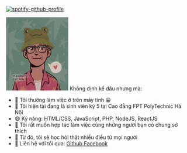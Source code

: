 [![spotify-github-profile](https://spotify-github-profile.vercel.app/api/view?uid=317tooel6kyz5mzkmhsdzvzidkcu&cover_image=true&theme=novatorem&show_offline=false&background_color=121212&interchange=false&bar_color=53b14f&bar_color_cover=false)](https://spotify-github-profile.vercel.app/api/view?uid=317tooel6kyz5mzkmhsdzvzidkcu&redirect=true)
<div>
  <img width="170" height="200" src="./img/tao.png">
Không định kể đâu nhưng mà:

- 🔭 Tôi thường làm việc ở trên máy tính 😀
- 🌱 Tôi hiện tại đang là sinh viên kỳ 5 tại Cao đẳng FPT PolyTechnic Hà Nội
- 😄 Kỹ năng: HTML/CSS, JavaScript, PHP, NodeJS, ReactJS
- 👯 Tôi rất muốn hợp tác làm việc cùng những người bạn có chung sở thích
- 🤔 Từ đó, tôi sẽ học hỏi thật nhiều điều từ mọi người
- 💬 Liên hệ với tôi qua: [Github](https://github.com),[Facebook]([https://www.facebook.com/cheese.tahhn/])

</div>
